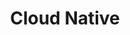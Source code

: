 ---
layout: services
title: Cloud Native
permalink: /services/
main_nav: false
order: 2
featimg: /assets/pressBanner.jpg
pageTitle: Cloud Native Approach
pageTitle2: Our Experience
header: Automation driven culture
subpage: services
services:
  service1:
    head: Automation
    img: /assets/cap-icon1.png
    txt: Agile systems that respond to rapid changes require automation. We obsess over automated pipelines like GitOps to provision our infrastructure, K8s to auto scale, slash commands to deploy code, and container runtime security to detect anomalous behavior.
  service2:
    head: Vendor Agnostic
    img: /assets/cap-icon2.png
    txt: Lorem ipsum dolor sit amet, consectetur adipiscing elit. In scelerisque, libero in lobortis fermentum, mauris eros congue dolor, consectetur pellentesque nibh dolor at justo. Nam laoreet maximus risus. Quisque sit amet ipsum diam. Cras volutpat eros eu neque placerat, nec blandit mauris vulputate. Integer laoreet bibendum varius. Suspendisse accumsan laoreet lectus, nec egestas libero cursus sed. Maecenas et euismod purus.
  service3:
    head: Scalability
    img: /assets/cap-icon3.png
    txt: Lorem ipsum dolor sit amet, consectetur adipiscing elit. In scelerisque, libero in lobortis fermentum, mauris eros congue dolor, consectetur pellentesque nibh dolor at justo. Nam laoreet maximus risus. Quisque sit amet ipsum diam. Cras volutpat eros eu neque placerat, nec blandit mauris vulputate. Integer laoreet bibendum varius. Suspendisse accumsan laoreet lectus, nec egestas libero cursus sed. Maecenas et euismod purus.
  service4:
    head: Event Sourcing
    img: /assets/cap-icon4.png
    txt: Lorem ipsum dolor sit amet, consectetur adipiscing elit. In scelerisque, libero in lobortis fermentum, mauris eros congue dolor, consectetur pellentesque nibh dolor at justo. Nam laoreet maximus risus. Quisque sit amet ipsum diam. Cras volutpat eros eu neque placerat, nec blandit mauris vulputate. Integer laoreet bibendum varius. Suspendisse accumsan laoreet lectus, nec egestas libero cursus sed. Maecenas et euismod purus.
  service5:
    head: Domain Driven Design (DDD)
    img: /assets/cap-icon4.png
    txt: Lorem ipsum dolor sit amet, consectetur adipiscing elit. In scelerisque, libero in lobortis fermentum, mauris eros congue dolor, consectetur pellentesque nibh dolor at justo. Nam laoreet maximus risus. Quisque sit amet ipsum diam. Cras volutpat eros eu neque placerat, nec blandit mauris vulputate. Integer laoreet bibendum varius. Suspendisse accumsan laoret lectus, nec egestas libero cursus sed. Maecenas et euismod purus.
  service6:
    head: Fault Tolerance
    img: /assets/cap-icon4.png
    txt: Lorem ipsum dolor sit amet, consectetur adipiscing elit. In scelerisque, libero in lobortis fermentum, mauris eros congue dolor, consectetur pellentesque nibh dolor at justo. Nam laoreet maximus risus. Quisque sit amet ipsum diam. Cras volutpat eros eu neque placerat, nec blandit mauris vulputate. Integer laoreet bibendum varius. Suspendisse accumsan laoreet lectus, nec egestas libero cursus sed. Maecenas et euismod purus.        
experiences:
  experience1:
    head: Microservices
    text: Lorem ipsum dolor sit amet, consectetur adipiscing elit. In scelerisque, libero in lobortis fermentum, mauris eros congue dolor, consectetur pellentesque nibh dolor at justo. Nam laoreet maximus risus. Quisque sit amet ipsum diam. Cras volutpat eros eu neque placerat, nec blandit mauris vulputate. Integer laoreet bibendum varius. Suspendisse accumsan laoreet lectus, nec egestas libero cursus sed. Maecenas et euismod purus.  
  experience2:
    head: Kubernetes
    text: Lorem ipsum dolor sit amet, consectetur adipiscing elit. In scelerisque, libero in lobortis fermentum, mauris eros congue dolor, consectetur pellentesque nibh dolor at justo. Nam laoreet maximus risus. Quisque sit amet ipsum diam. Cras volutpat eros eu neque placerat, nec blandit mauris vulputate. Integer laoreet bibendum varius. Suspendisse accumsan laoreet lectus, nec egestas libero cursus sed. Maecenas et euismod purus.   
  experience3:  
    head: Air gapped environments
    text: Lorem ipsum dolor sit amet, consectetur adipiscing elit. In scelerisque, libero in lobortis fermentum, mauris eros congue dolor, consectetur pellentesque nibh dolor at justo. Nam laoreet maximus risus. Quisque sit amet ipsum diam. Cras volutpat eros eu neque placerat, nec blandit mauris vulputate. Integer laoreet bibendum varius. Suspendisse accumsan laoreet lectus, nec egestas libero cursus sed. Maecenas et euismod purus.   
  experience4:
    head: Kafka
    text: Lorem ipsum dolor sit amet, consectetur adipiscing elit. In scelerisque, libero in lobortis fermentum, mauris eros congue dolor, consectetur pellentesque nibh dolor at justo. Nam laoreet maximus risus. Quisque sit amet ipsum diam. Cras volutpat eros eu neque placerat, nec blandit mauris vulputate. Integer laoreet bibendum varius. Suspendisse accumsan laoreet lectus, nec egestas libero cursus sed. Maecenas et euismod purus.   
  experience5:
    head: Infrastructure as Code (IaC)
    text: Lorem ipsum dolor sit amet, consectetur adipiscing elit. In scelerisque, libero in lobortis fermentum, mauris eros congue dolor, consectetur pellentesque nibh dolor at justo. Nam laoreet maximus risus. Quisque sit amet ipsum diam. Cras volutpat eros eu neque placerat, nec blandit mauris vulputate. Integer laoreet bibendum varius. Suspendisse accumsan laoreet lectus, nec egestas libero cursus sed. Maecenas et euismod purus.   
  experience6:
    head: Serverless
    text: Lorem ipsum dolor sit amet, consectetur adipiscing elit. In scelerisque, libero in lobortis fermentum, mauris eros congue dolor, consectetur pellentesque nibh dolor at justo. Nam laoreet maximus risus. Quisque sit amet ipsum diam. Cras volutpat eros eu neque placerat, nec blandit mauris vulputate. Integer laoreet bibendum varius. Suspendisse accumsan laoreet lectus, nec egestas libero cursus sed. Maecenas et euismod purus. 
---                  